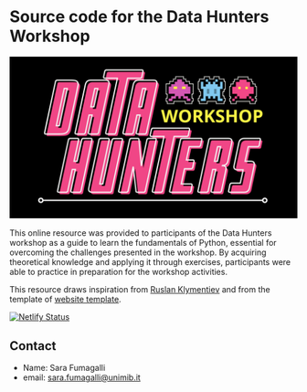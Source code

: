 # Source code for the Data Hunters Workshop 

<center><img src="static/logo.png"></img></center>

This online resource was provided to participants of the Data Hunters workshop as a guide to learn the fundamentals of Python, essential for overcoming the challenges presented in the workshop. By acquiring theoretical knowledge and applying it through exercises, participants were able to practice in preparation for the workshop activities.

This resource draws inspiration from [Ruslan Klymentiev](https://github.com/rklymentiev/py-for-neuro) and from the template of [website template](https://github.com/ines/course-starter-python).

[![Netlify Status](https://api.netlify.com/api/v1/badges/1090c1da-0875-4da2-b300-d61460a2f3b9/deploy-status)](https://app.netlify.com/sites/pyforneuro/deploys)


## Contact
* Name: Sara Fumagalli
* email: sara.fumagalli@unimib.it
